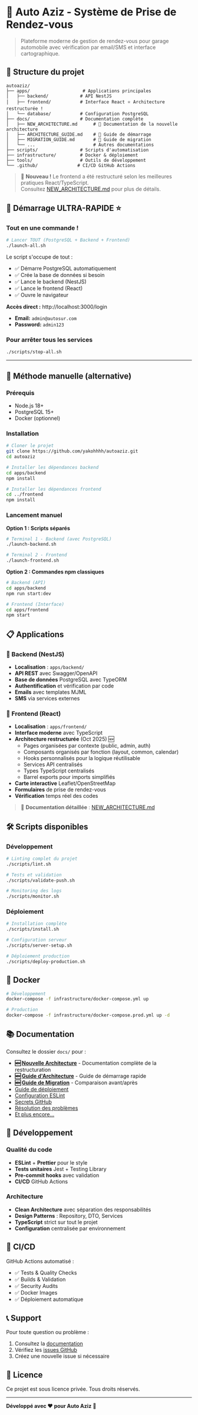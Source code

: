 # 🚗 Auto Aziz - Système de Prise de Rendez-vous

> Plateforme moderne de gestion de rendez-vous pour garage automobile avec vérification par email/SMS et interface cartographique.

## 📁 Structure du projet

```
autoaziz/
├── apps/                    # Applications principales
│   ├── backend/            # API NestJS
│   ├── frontend/           # Interface React ⭐ Architecture restructurée !
│   └── database/           # Configuration PostgreSQL
├── docs/                   # Documentation complète
│   ├── NEW_ARCHITECTURE.md      # 📘 Documentation de la nouvelle architecture
│   ├── ARCHITECTURE_GUIDE.md    # 📗 Guide de démarrage
│   ├── MIGRATION_GUIDE.md       # 📙 Guide de migration
│   └── ...                      # Autres documentations
├── scripts/                # Scripts d'automatisation
├── infrastructure/         # Docker & déploiement
├── tools/                  # Outils de développement
└── .github/               # CI/CD GitHub Actions
```

> 🎉 **Nouveau !** Le frontend a été restructuré selon les meilleures pratiques React/TypeScript.  
> Consultez [NEW_ARCHITECTURE.md](docs/NEW_ARCHITECTURE.md) pour plus de détails.

## 🚀 Démarrage ULTRA-RAPIDE ⭐

### Tout en une commande !

```bash
# Lancer TOUT (PostgreSQL + Backend + Frontend)
./launch-all.sh
```

Le script s'occupe de tout :
- ✅ Démarre PostgreSQL automatiquement
- ✅ Crée la base de données si besoin
- ✅ Lance le backend (NestJS)
- ✅ Lance le frontend (React)
- ✅ Ouvre le navigateur

**Accès direct :** http://localhost:3000/login
- **Email:** `admin@autosur.com`
- **Password:** `admin123`

### Pour arrêter tous les services

```bash
./scripts/stop-all.sh
```

---

## 📖 Méthode manuelle (alternative)

### Prérequis
- Node.js 18+
- PostgreSQL 15+
- Docker (optionnel)

### Installation
```bash
# Cloner le projet
git clone https://github.com/yakohhhh/autoaziz.git
cd autoaziz

# Installer les dépendances backend
cd apps/backend
npm install

# Installer les dépendances frontend  
cd ../frontend
npm install
```

### Lancement manuel

**Option 1 : Scripts séparés**
```bash
# Terminal 1 - Backend (avec PostgreSQL)
./launch-backend.sh

# Terminal 2 - Frontend
./launch-frontend.sh
```

**Option 2 : Commandes npm classiques**
```bash
# Backend (API)
cd apps/backend
npm run start:dev

# Frontend (Interface)
cd apps/frontend  
npm start
```

## 📋 Applications

### 🔧 Backend (NestJS)
- **Localisation** : `apps/backend/`
- **API REST** avec Swagger/OpenAPI
- **Base de données** PostgreSQL avec TypeORM
- **Authentification** et vérification par code
- **Emails** avec templates MJML
- **SMS** via services externes

### 🎨 Frontend (React)
- **Localisation** : `apps/frontend/`  
- **Interface moderne** avec TypeScript
- **Architecture restructurée** (Oct 2025) 🆕
  - Pages organisées par contexte (public, admin, auth)
  - Composants organisés par fonction (layout, common, calendar)
  - Hooks personnalisés pour la logique réutilisable
  - Services API centralisés
  - Types TypeScript centralisés
  - Barrel exports pour imports simplifiés
- **Carte interactive** Leaflet/OpenStreetMap
- **Formulaires** de prise de rendez-vous
- **Vérification** temps réel des codes

> 📖 **Documentation détaillée** : [NEW_ARCHITECTURE.md](docs/NEW_ARCHITECTURE.md)

## 🛠️ Scripts disponibles

### Développement
```bash
# Linting complet du projet
./scripts/lint.sh

# Tests et validation
./scripts/validate-push.sh

# Monitoring des logs
./scripts/monitor.sh
```

### Déploiement
```bash
# Installation complète
./scripts/install.sh

# Configuration serveur
./scripts/server-setup.sh

# Déploiement production
./scripts/deploy-production.sh
```

## 🐳 Docker

```bash
# Développement
docker-compose -f infrastructure/docker-compose.yml up

# Production
docker-compose -f infrastructure/docker-compose.prod.yml up -d
```

## 📚 Documentation

Consultez le dossier `docs/` pour :
- **🆕 [Nouvelle Architecture](docs/NEW_ARCHITECTURE.md)** - Documentation complète de la restructuration
- **🆕 [Guide d'Architecture](docs/ARCHITECTURE_GUIDE.md)** - Guide de démarrage rapide
- **🆕 [Guide de Migration](docs/MIGRATION_GUIDE.md)** - Comparaison avant/après
- [Guide de déploiement](docs/DEPLOYMENT.md)
- [Configuration ESLint](docs/ESLINT_SETUP.md) 
- [Secrets GitHub](docs/GITHUB_SECRETS_GUIDE.md)
- [Résolution des problèmes](docs/GITHUB_ACTIONS_FIX.md)
- [Et plus encore...](docs/)

## 🔧 Développement

### Qualité du code
- **ESLint** + **Prettier** pour le style
- **Tests unitaires** Jest + Testing Library
- **Pre-commit hooks** avec validation
- **CI/CD** GitHub Actions

### Architecture
- **Clean Architecture** avec séparation des responsabilités
- **Design Patterns** : Repository, DTO, Services
- **TypeScript** strict sur tout le projet
- **Configuration** centralisée par environnement

## 🚀 CI/CD

GitHub Actions automatisé :
- ✅ Tests & Quality Checks
- ✅ Builds & Validation
- ✅ Security Audits
- ✅ Docker Images
- ✅ Déploiement automatique

## 📞 Support

Pour toute question ou problème :
1. Consultez la [documentation](docs/)
2. Vérifiez les [issues GitHub](https://github.com/yakohhhh/autoaziz/issues)
3. Créez une nouvelle issue si nécessaire

## 📝 Licence

Ce projet est sous licence privée. Tous droits réservés.

---

**Développé avec ❤️ pour Auto Aziz** 🚗